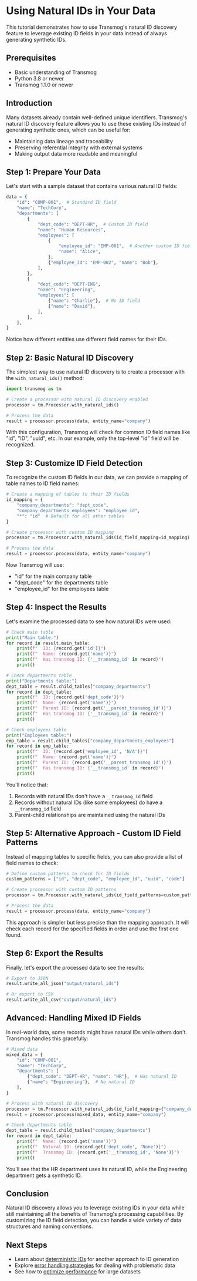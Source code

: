 # Using Natural IDs in Your Data

This tutorial demonstrates how to use Transmog's natural ID discovery feature to leverage existing ID fields in
your data instead of always generating synthetic IDs.

## Prerequisites

- Basic understanding of Transmog
- Python 3.8 or newer
- Transmog 1.1.0 or newer

## Introduction

Many datasets already contain well-defined unique identifiers. Transmog's natural ID discovery feature allows you
to use these existing IDs instead of generating synthetic ones, which can be useful for:

- Maintaining data lineage and traceability
- Preserving referential integrity with external systems
- Making output data more readable and meaningful

## Step 1: Prepare Your Data

Let's start with a sample dataset that contains various natural ID fields:

```python
data = {
    "id": "COMP-001",  # Standard ID field
    "name": "TechCorp",
    "departments": [
        {
            "dept_code": "DEPT-HR",  # Custom ID field
            "name": "Human Resources",
            "employees": [
                {
                    "employee_id": "EMP-001",  # Another custom ID field
                    "name": "Alice",
                },
                {"employee_id": "EMP-002", "name": "Bob"},
            ],
        },
        {
            "dept_code": "DEPT-ENG",
            "name": "Engineering",
            "employees": [
                {"name": "Charlie"},  # No ID field
                {"name": "David"},
            ],
        },
    ],
}
```

Notice how different entities use different field names for their IDs.

## Step 2: Basic Natural ID Discovery

The simplest way to use natural ID discovery is to create a processor with the `with_natural_ids()` method:

```python
import transmog as tm

# Create a processor with natural ID discovery enabled
processor = tm.Processor.with_natural_ids()

# Process the data
result = processor.process(data, entity_name="company")
```

With this configuration, Transmog will check for common ID field names like "id", "ID", "uuid", etc. In our
example, only the top-level "id" field will be recognized.

## Step 3: Customize ID Field Detection

To recognize the custom ID fields in our data, we can provide a mapping of table names to ID field names:

```python
# Create a mapping of tables to their ID fields
id_mapping = {
    "company_departments": "dept_code",
    "company_departments_employees": "employee_id",
    "*": "id"  # Default for all other tables
}

# Create processor with custom ID mapping
processor = tm.Processor.with_natural_ids(id_field_mapping=id_mapping)

# Process the data
result = processor.process(data, entity_name="company")
```

Now Transmog will use:

- "id" for the main company table
- "dept_code" for the departments table
- "employee_id" for the employees table

## Step 4: Inspect the Results

Let's examine the processed data to see how natural IDs were used:

```python
# Check main table
print("Main table:")
for record in result.main_table:
    print(f"  ID: {record.get('id')}")
    print(f"  Name: {record.get('name')}")
    print(f"  Has transmog ID: {'__transmog_id' in record}")
    print()

# Check departments table
print("Departments table:")
dept_table = result.child_tables["company_departments"]
for record in dept_table:
    print(f"  ID: {record.get('dept_code')}")
    print(f"  Name: {record.get('name')}")
    print(f"  Parent ID: {record.get('__parent_transmog_id')}")
    print(f"  Has transmog ID: {'__transmog_id' in record}")
    print()

# Check employees table
print("Employees table:")
emp_table = result.child_tables["company_departments_employees"]
for record in emp_table:
    print(f"  ID: {record.get('employee_id', 'N/A')}")
    print(f"  Name: {record.get('name')}")
    print(f"  Parent ID: {record.get('__parent_transmog_id')}")
    print(f"  Has transmog ID: {'__transmog_id' in record}")
    print()
```

You'll notice that:

1. Records with natural IDs don't have a `__transmog_id` field
2. Records without natural IDs (like some employees) do have a `__transmog_id` field
3. Parent-child relationships are maintained using the natural IDs

## Step 5: Alternative Approach - Custom ID Field Patterns

Instead of mapping tables to specific fields, you can also provide a list of field names to check:

```python
# Define custom patterns to check for ID fields
custom_patterns = ["id", "dept_code", "employee_id", "uuid", "code"]

# Create processor with custom ID patterns
processor = tm.Processor.with_natural_ids(id_field_patterns=custom_patterns)

# Process the data
result = processor.process(data, entity_name="company")
```

This approach is simpler but less precise than the mapping approach. It will check each record for the specified
fields in order and use the first one found.

## Step 6: Export the Results

Finally, let's export the processed data to see the results:

```python
# Export to JSON
result.write_all_json("output/natural_ids")

# Or export to CSV
result.write_all_csv("output/natural_ids")
```

## Advanced: Handling Mixed ID Fields

In real-world data, some records might have natural IDs while others don't. Transmog handles this gracefully:

```python
# Mixed data
mixed_data = {
    "id": "COMP-001",
    "name": "TechCorp",
    "departments": [
        {"dept_code": "DEPT-HR", "name": "HR"},  # Has natural ID
        {"name": "Engineering"},  # No natural ID
    ],
}

# Process with natural ID discovery
processor = tm.Processor.with_natural_ids(id_field_mapping={"company_departments": "dept_code"})
result = processor.process(mixed_data, entity_name="company")

# Check departments table
dept_table = result.child_tables["company_departments"]
for record in dept_table:
    print(f"  Name: {record.get('name')}")
    print(f"  Natural ID: {record.get('dept_code', 'None')}")
    print(f"  Transmog ID: {record.get('__transmog_id', 'None')}")
    print()
```

You'll see that the HR department uses its natural ID, while the Engineering department gets a synthetic ID.

## Conclusion

Natural ID discovery allows you to leverage existing IDs in your data while still maintaining all the benefits of
Transmog's processing capabilities. By customizing the ID field detection, you can handle a wide variety of data
structures and naming conventions.

## Next Steps

- Learn about [deterministic IDs](../../user/advanced/deterministic-ids.md) for another approach to ID generation
- Explore [error handling strategies](../advanced/error-recovery-strategies.md) for dealing with problematic data
- See how to [optimize performance](../advanced/optimizing-memory-usage.md) for large datasets
